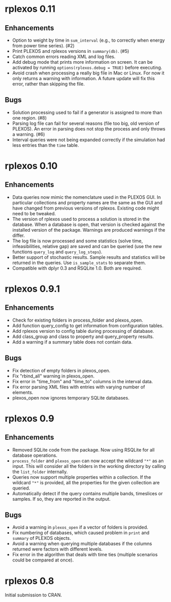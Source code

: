 # rplexos 0.11

## Enhancements

* Option to weight by time in `sum_interval` (e.g., to correctly when energy from
  power time series). (#2)
* Print PLEXOS and rplexos versions in `summary(db)`. (#5)
* Catch common errors reading XML and log files.
* Add debug mode that prints more information on screen. It can be activated by running
  `options(rplexos.debug = TRUE)` before executing.
* Avoid crash when processing a really big file in Mac or Linux. For now it only returns
  a warning with information. A future update will fix this error, rather than skipping
  the file.


## Bugs

* Solution processing used to fail if a generator is assigned to more than one
  region. (#8)
* Parsing log file can fail for several reasons (file too big, old version of PLEXOS).
  An error in parsing does not stop the process and only throws a warning. (#6)
* Interval queries were not being expanded correctly if the simulation had less
  entries than the `time` table.


# rplexos 0.10

## Enhancements

* Data queries now mimic the nomenclature used in the PLEXOS GUI. In particular
  collections and property names are the same as the GUI and have changed from
  previous versions of rplexos. Existing code might need to be tweaked.
* The version of rplexos used to process a solution is stored in the database.
  When a database is open, that version is checked against the installed
  version of the package. Warnings are produced warnings if the differ.
* The log file is now processed and some statistics (solve time,
  infeasibilities, relative gap) are saved and can be queried (use the new
  functions `query_log` and `query_log_steps`).
* Better support of stochastic results. Sample results and statistics will be
  returned in the queries. Use `is_sample_stats` to separate them.
* Compatible with dplyr 0.3 and RSQLite 1.0. Both are required.


# rplexos 0.9.1

## Enhancements

* Check for existing folders in process_folder and plexos_open.
* Add function query_config to get information from configuration tables.
* Add rplexos version to config table during processing of database.
* Add class_group and class to property and query_property results.
* Add a warning if a summary table does not contain data.

## Bugs

* Fix detection of empty folders in plexos_open.
* Fix "rbind_all" warning in plexos_open.
* Fix error in "time_from" and "time_to" columns in the interval data.
* Fix error parsing XML files with entries with varying number of elements.
* plexos_open now ignores temporary SQLite databases.


# rplexos 0.9

## Enhancements

* Removed SQLite code from the package. Now using RSQLite for all database
  operations.
* `process_folder` and `plexos_open` can now accept the wildcard `"*"`
  as an input. This will consider all the folders in the working
  directory by calling the `list_folder` internally.
* Queries now support multiple properties within a collection. If the wildcard
  `"*"` is provided, all the properties for the given collection are queried.
* Automatically detect if the query contains multiple bands, timeslices or
  samples. If so, they are reported in the output.

## Bugs

* Avoid a warning in `plexos_open` if a vector of folders is provided.
* Fix numbering of databases, which caused problem in `print` and 
  `summary` of PLEXOS objects.
* Avoid a warning when querying multiple databases if the columns returned
  were factors with different levels.
* Fix error in the algorithm that deals with time ties (multiple scenarios
  could be compared at once).


# rplexos 0.8

Initial submission to CRAN.
